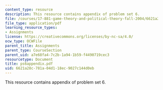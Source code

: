 ```yaml
---
content_type: resource
description: This resource contains appendix of problem set 6.
file: /courses/17-881-game-theory-and-political-theory-fall-2004/6621a28c781a04d118ec9027c144d0eb_ps6appendix.pdf
file_type: application/pdf
learning_resource_types:
- Assignments
license: https://creativecommons.org/licenses/by-nc-sa/4.0/
ocw_type: OCWFile
parent_title: Assignments
parent_type: CourseSection
parent_uid: a7e68fa4-7c2b-1a94-1b59-f4490719cec3
resourcetype: Document
title: ps6appendix.pdf
uid: 6621a28c-781a-04d1-18ec-9027c144d0eb
---
```

This resource contains appendix of problem set 6.